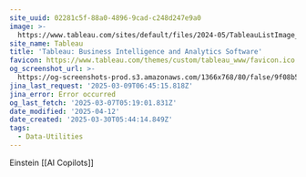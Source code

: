 ```yaml
---
site_uuid: 02281c5f-88a0-4896-9cad-c248d247e9a0
image: >-
  https://www.tableau.com/sites/default/files/2024-05/TableauListImage_1024x512.png
site_name: Tableau
title: 'Tableau: Business Intelligence and Analytics Software'
favicon: https://www.tableau.com/themes/custom/tableau_www/favicon.ico
og_screenshot_url: >-
  https://og-screenshots-prod.s3.amazonaws.com/1366x768/80/false/9f08b5a99c6c9f62c7b1c97611500f5db6b140a14c8c8c4a5b34b00faaad2427.jpeg
jina_last_request: '2025-03-09T06:45:15.818Z'
jina_error: Error occurred
og_last_fetch: '2025-03-07T05:19:01.831Z'
date_modified: '2025-04-12'
date_created: '2025-03-30T05:44:14.849Z'
tags:
  - Data-Utilities
---
```













Einstein [[AI Copilots]]


